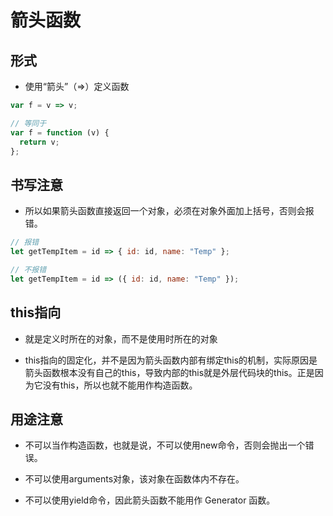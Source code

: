 # 箭头函数

## 形式

- 使用“箭头”（=>）定义函数
```js
var f = v => v;

// 等同于
var f = function (v) {
  return v;
};
```

## 书写注意

- 所以如果箭头函数直接返回一个对象，必须在对象外面加上括号，否则会报错。
```js
// 报错
let getTempItem = id => { id: id, name: "Temp" };

// 不报错
let getTempItem = id => ({ id: id, name: "Temp" });
```

## this指向

- 就是定义时所在的对象，而不是使用时所在的对象

- this指向的固定化，并不是因为箭头函数内部有绑定this的机制，实际原因是箭头函数根本没有自己的this，导致内部的this就是外层代码块的this。正是因为它没有this，所以也就不能用作构造函数。

## 用途注意

- 不可以当作构造函数，也就是说，不可以使用new命令，否则会抛出一个错误。

- 不可以使用arguments对象，该对象在函数体内不存在。

- 不可以使用yield命令，因此箭头函数不能用作 Generator 函数。
